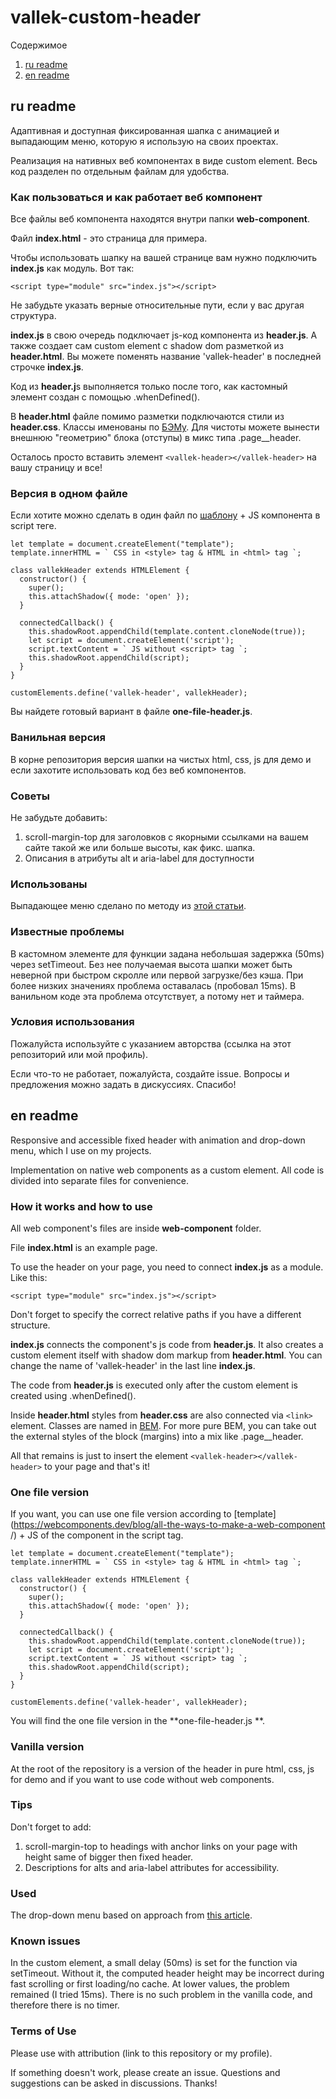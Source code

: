 # vallek-custom-header

Содержимое
1. [ru readme](#ru-readme)
2. [en readme](#en-readme)

## ru readme

Адаптивная и доступная фиксированная шапка с анимацией и выпадающим меню, которую я использую на своих проектах.

Реализация на нативных веб компонентах в виде custom element. Весь код разделен по отдельным файлам для удобства. 

### Как пользоваться и как работает веб компонент
Все файлы веб компонента находятся внутри папки **web-component**.

Файл **index.html** - это страница для примера.

Чтобы использовать шапку на вашей странице вам нужно подключить **index.js** как модуль. Вот так:
```
<script type="module" src="index.js"></script>
```
Не забудьте указать верные относительные пути, если у вас другая структура.

**index.js** в свою очередь подключает js-код компонента из **header.js**. А также создает сам custom element с shadow dom разметкой из **header.html**. Вы можете поменять название 'vallek-header' в последней строчке **index.js**.

Код из **header.j**s выполняется только после того, как кастомный элемент создан с помощью .whenDefined().

В **header.html** файле помимо разметки подключаются стили из **header.css**. Классы именованы по [БЭМу](https://ru.bem.info/methodology/quick-start/). Для чистоты можете вынести внешнюю "геометрию" блока (отступы) в микс типа .page__header.

Осталось просто вставить элемент `<vallek-header></vallek-header>` на вашу страницу и все!

### Версия в одном файле

Если хотите можно сделать в один файл по [шаблону](https://webcomponents.dev/blog/all-the-ways-to-make-a-web-component/) + JS компонента в script теге. 

```
let template = document.createElement("template");
template.innerHTML = ` CSS in <style> tag & HTML in <html> tag `;

class vallekHeader extends HTMLElement {
  constructor() {
    super();
    this.attachShadow({ mode: 'open' });
  }

  connectedCallback() {
    this.shadowRoot.appendChild(template.content.cloneNode(true));
    let script = document.createElement('script');
    script.textContent = ` JS without <script> tag `;
    this.shadowRoot.appendChild(script);
  }
}

customElements.define('vallek-header', vallekHeader);
```
Вы найдете готовый вариант в файле **one-file-header.js**.

### Ванильная версия
В корне репозитория версия шапки на чистых html, css, js для демо и если захотите использовать код без веб компонентов.

### Советы
Не забудьте добавить:
1. scroll-margin-top для заголовков c якорными ссылками на вашем сайте такой же или больше высоты, как фикс. шапка.
2. Описания в атрибуты alt и aria-label для доступности

### Использованы
Выпадающее меню сделано по методу из [этой статьи](https://www.pausly.app/blog/accessible-hamburger-buttons-without-javascript).

### Известные проблемы
В кастомном элементе для функции задана небольшая задержка (50ms) через setTimeout. Без нее получаемая высота шапки может быть неверной при быстром скролле или первой загрузке/без кэша. При более низких значениях проблема оставалась (пробовал 15ms). В ванильном коде эта проблема отсутствует, а потому нет и таймера.

### Условия использования
Пожалуйста используйте с указанием авторства (ссылка на этот репозиторий или мой профиль).

Если что-то не работает, пожалуйста, создайте issue. Вопросы и предложения можно задать в дискуссиях. Спасибо!

## en readme

Responsive and accessible fixed header with animation and drop-down menu, which I use on my projects.

Implementation on native web components as a custom element. All code is divided into separate files for convenience.

### How it works and how to use
All web component's files are inside **web-component** folder.

File **index.html** is an example page.

To use the header on your page, you need to connect **index.js** as a module. Like this:
```
<script type="module" src="index.js"></script>
```
Don't forget to specify the correct relative paths if you have a different structure.

**index.js** connects the component's js code from **header.js**. It also creates a custom element itself with shadow dom markup from **header.html**. You can change the name of 'vallek-header' in the last line **index.js**.

The code from **header.js** is executed only after the custom element is created using .whenDefined().

Inside **header.html** styles from **header.css** are also connected via `<link>` element. Classes are named in [BEM](https://en.bem.info/methodology/quick-start/). For more pure BEM, you can take out the external styles of the block (margins) into a mix like .page__header.

All that remains is just to insert the element `<vallek-header></vallek-header>` to your page and that's it!

### One file version

If you want, you can use one file version according to [template] (https://webcomponents.dev/blog/all-the-ways-to-make-a-web-component /) + JS of the component in the script tag.

```
let template = document.createElement("template");
template.innerHTML = ` CSS in <style> tag & HTML in <html> tag `;

class vallekHeader extends HTMLElement {
  constructor() {
    super();
    this.attachShadow({ mode: 'open' });
  }

  connectedCallback() {
    this.shadowRoot.appendChild(template.content.cloneNode(true));
    let script = document.createElement('script');
    script.textContent = ` JS without <script> tag `;
    this.shadowRoot.appendChild(script);
  }
}

customElements.define('vallek-header', vallekHeader);
```
You will find the one file version in the **one-file-header.js **.

### Vanilla version
At the root of the repository is a version of the header in pure html, css, js for demo and if you want to use code without web components.

### Tips
Don't forget to add:
1. scroll-margin-top to headings with anchor links on your page with height same of bigger then fixed header.
2. Descriptions for alts and aria-label attributes for accessibility.

### Used
The drop-down menu based on approach from [this article](https://www.pausly.app/blog/accessible-hamburger-buttons-without-javascript ).

### Known issues
In the custom element, a small delay (50ms) is set for the function via setTimeout. Without it, the computed header height may be incorrect during fast scrolling or first loading/no cache. At lower values, the problem remained (I tried 15ms). There is no such problem in the vanilla code, and therefore there is no timer.

### Terms of Use
Please use with attribution (link to this repository or my profile).

If something doesn't work, please create an issue. Questions and suggestions can be asked in discussions. Thanks!
